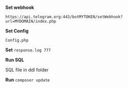 **Set webhook**

`https://api.telegram.org:443/botMYTOKEN/setWebhook?url=MYDOMAIN/index.php`

**Set Config**

`Config.php`

**Set** `response.log 777`

**Run SQL**

SQL file in ddl folder

**Run** `composer update`

